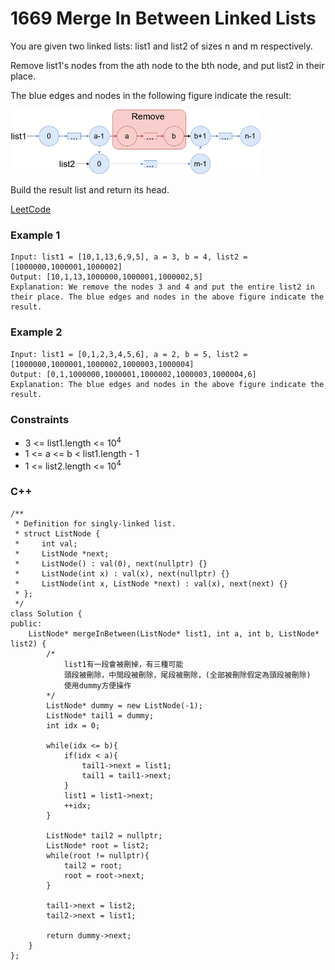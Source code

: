 # 1669 Merge In Between Linked Lists

You are given two linked lists: list1 and list2 of sizes n and m respectively.

Remove list1's nodes from the ath node to the bth node, and put list2 in their place.

The blue edges and nodes in the following figure indicate the result:

<img src="img/1669.png" width = "400"/>

Build the result list and return its head.

 
[LeetCode](https://leetcode.cn/problems/merge-in-between-linked-lists/description/)

### Example 1

```
Input: list1 = [10,1,13,6,9,5], a = 3, b = 4, list2 = [1000000,1000001,1000002]
Output: [10,1,13,1000000,1000001,1000002,5]
Explanation: We remove the nodes 3 and 4 and put the entire list2 in their place. The blue edges and nodes in the above figure indicate the result.
```

### Example 2

```
Input: list1 = [0,1,2,3,4,5,6], a = 2, b = 5, list2 = [1000000,1000001,1000002,1000003,1000004]
Output: [0,1,1000000,1000001,1000002,1000003,1000004,6]
Explanation: The blue edges and nodes in the above figure indicate the result.
```

### Constraints

* 3 <= list1.length <= 10<sup>4</sup>
* 1 <= a <= b < list1.length - 1
* 1 <= list2.length <= 10<sup>4</sup>

### C++ 

```
/**
 * Definition for singly-linked list.
 * struct ListNode {
 *     int val;
 *     ListNode *next;
 *     ListNode() : val(0), next(nullptr) {}
 *     ListNode(int x) : val(x), next(nullptr) {}
 *     ListNode(int x, ListNode *next) : val(x), next(next) {}
 * };
 */
class Solution {
public:
    ListNode* mergeInBetween(ListNode* list1, int a, int b, ListNode* list2) {
        /*
            list1有一段會被刪掉，有三種可能
            頭段被刪除，中間段被刪除，尾段被刪除，(全部被刪除假定為頭段被刪除)
            使用dummy方便操作
        */
        ListNode* dummy = new ListNode(-1);
        ListNode* tail1 = dummy;
        int idx = 0;
        
        while(idx <= b){
            if(idx < a){
                tail1->next = list1;
                tail1 = tail1->next;
            }
            list1 = list1->next;
            ++idx;
        }

        ListNode* tail2 = nullptr;
        ListNode* root = list2;
        while(root != nullptr){
            tail2 = root;
            root = root->next;
        }

        tail1->next = list2;
        tail2->next = list1;

        return dummy->next;
    }
};
```